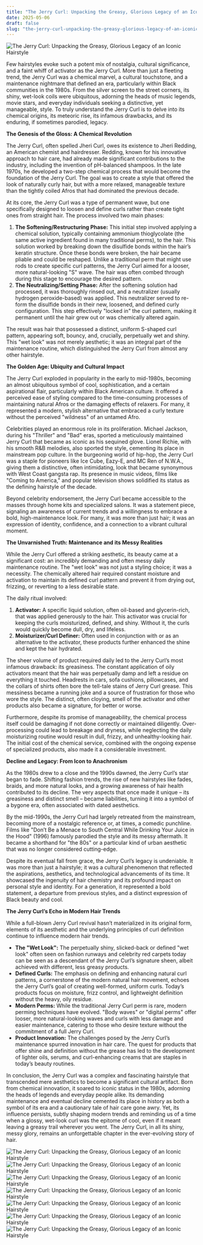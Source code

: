 ```yaml
---
title: "The Jerry Curl: Unpacking the Greasy, Glorious Legacy of an Iconic Hairstyle"
date: 2025-05-06
draft: false
slug: "the-jerry-curl-unpacking-the-greasy-glorious-legacy-of-an-iconic-hairstyle" 
---
```


![The Jerry Curl: Unpacking the Greasy, Glorious Legacy of an Iconic Hairstyle](https://i.ytimg.com/vi/ta7yfv5SVMI/maxresdefault.jpg "The Jerry Curl: Unpacking the Greasy, Glorious Legacy of an Iconic Hairstyle")

Few hairstyles evoke such a potent mix of nostalgia, cultural significance, and a faint whiff of activator as the Jerry Curl. More than just a fleeting trend, the Jerry Curl was a chemical marvel, a cultural touchstone, and a maintenance nightmare that defined an era, particularly within Black communities in the 1980s. From the silver screen to the street corners, its shiny, wet-look coils were ubiquitous, adorning the heads of music legends, movie stars, and everyday individuals seeking a distinctive, yet manageable, style. To truly understand the Jerry Curl is to delve into its chemical origins, its meteoric rise, its infamous drawbacks, and its enduring, if sometimes parodied, legacy.

**The Genesis of the Gloss: A Chemical Revolution**

The Jerry Curl, often spelled Jheri Curl, owes its existence to Jheri Redding, an American chemist and hairdresser. Redding, known for his innovative approach to hair care, had already made significant contributions to the industry, including the invention of pH-balanced shampoos. In the late 1970s, he developed a two-step chemical process that would become the foundation of the Jerry Curl. The goal was to create a style that offered the look of naturally curly hair, but with a more relaxed, manageable texture than the tightly coiled Afros that had dominated the previous decade.

At its core, the Jerry Curl was a type of permanent wave, but one specifically designed to loosen and define curls rather than create tight ones from straight hair. The process involved two main phases:

1. **The Softening/Restructuring Phase:** This initial step involved applying a chemical solution, typically containing ammonium thioglycolate (the same active ingredient found in many traditional perms), to the hair. This solution worked by breaking down the disulfide bonds within the hair’s keratin structure. Once these bonds were broken, the hair became pliable and could be reshaped. Unlike a traditional perm that might use rods to create specific curl patterns, the Jerry Curl aimed for a looser, more natural-looking "S" wave. The hair was often combed through during this stage to encourage the desired pattern.
2. **The Neutralizing/Setting Phase:** After the softening solution had processed, it was thoroughly rinsed out, and a neutralizer (usually hydrogen peroxide-based) was applied. This neutralizer served to re-form the disulfide bonds in their new, loosened, and defined curly configuration. This step effectively "locked in" the curl pattern, making it permanent until the hair grew out or was chemically altered again.

The result was hair that possessed a distinct, uniform S-shaped curl pattern, appearing soft, bouncy, and, crucially, perpetually wet and shiny. This "wet look" was not merely aesthetic; it was an integral part of the maintenance routine, which distinguished the Jerry Curl from almost any other hairstyle.

**The Golden Age: Ubiquity and Cultural Impact**

The Jerry Curl exploded in popularity in the early to mid-1980s, becoming an almost ubiquitous symbol of cool, sophistication, and a certain aspirational flair, particularly within Black American culture. It offered a perceived ease of styling compared to the time-consuming processes of maintaining natural Afros or the damaging effects of relaxers. For many, it represented a modern, stylish alternative that embraced a curly texture without the perceived "wildness" of an untamed Afro.

Celebrities played an enormous role in its proliferation. Michael Jackson, during his "Thriller" and "Bad" eras, sported a meticulously maintained Jerry Curl that became as iconic as his sequined glove. Lionel Richie, with his smooth R&B melodies, also sported the style, cementing its place in mainstream pop culture. In the burgeoning world of hip-hop, the Jerry Curl was a staple for pioneers like Ice Cube, Eazy-E, and MC Ren of N.W.A., giving them a distinctive, often intimidating, look that became synonymous with West Coast gangsta rap. Its presence in music videos, films like "Coming to America," and popular television shows solidified its status as the defining hairstyle of the decade.

Beyond celebrity endorsement, the Jerry Curl became accessible to the masses through home kits and specialized salons. It was a statement piece, signaling an awareness of current trends and a willingness to embrace a bold, high-maintenance look. For many, it was more than just hair; it was an expression of identity, confidence, and a connection to a vibrant cultural moment.

**The Unvarnished Truth: Maintenance and its Messy Realities**

While the Jerry Curl offered a striking aesthetic, its beauty came at a significant cost: an incredibly demanding and often messy daily maintenance routine. The "wet look" was not just a styling choice; it was a necessity. The chemically altered hair required constant moisture and activation to maintain its defined curl pattern and prevent it from drying out, frizzing, or reverting to a less desirable state.

The daily ritual involved:

1. **Activator:** A specific liquid solution, often oil-based and glycerin-rich, that was applied generously to the hair. This activator was crucial for keeping the curls moisturized, defined, and shiny. Without it, the curls would quickly become dull, dry, and lifeless.
2. **Moisturizer/Curl Definer:** Often used in conjunction with or as an alternative to the activator, these products further enhanced the shine and kept the hair hydrated.

The sheer volume of product required daily led to the Jerry Curl’s most infamous drawback: its greasiness. The constant application of oily activators meant that the hair was perpetually damp and left a residue on everything it touched. Headrests in cars, sofa cushions, pillowcases, and the collars of shirts often bore the tell-tale stains of Jerry Curl grease. This messiness became a running joke and a source of frustration for those who wore the style. The distinct, often cloying, smell of the activator and other products also became a signature, for better or worse.

Furthermore, despite its promise of manageability, the chemical process itself could be damaging if not done correctly or maintained diligently. Over-processing could lead to breakage and dryness, while neglecting the daily moisturizing routine would result in dull, frizzy, and unhealthy-looking hair. The initial cost of the chemical service, combined with the ongoing expense of specialized products, also made it a considerable investment.

**Decline and Legacy: From Icon to Anachronism**

As the 1980s drew to a close and the 1990s dawned, the Jerry Curl’s star began to fade. Shifting fashion trends, the rise of new hairstyles like fades, braids, and more natural looks, and a growing awareness of hair health contributed to its decline. The very aspects that once made it unique – its greasiness and distinct smell – became liabilities, turning it into a symbol of a bygone era, often associated with dated aesthetics.

By the mid-1990s, the Jerry Curl had largely retreated from the mainstream, becoming more of a nostalgic reference or, at times, a comedic punchline. Films like "Don’t Be a Menace to South Central While Drinking Your Juice in the Hood" (1996) famously parodied the style and its messy aftermath. It became a shorthand for "the 80s" or a particular kind of urban aesthetic that was no longer considered cutting-edge.

Despite its eventual fall from grace, the Jerry Curl’s legacy is undeniable. It was more than just a hairstyle; it was a cultural phenomenon that reflected the aspirations, aesthetics, and technological advancements of its time. It showcased the ingenuity of hair chemistry and its profound impact on personal style and identity. For a generation, it represented a bold statement, a departure from previous styles, and a distinct expression of Black beauty and cool.

**The Jerry Curl’s Echo in Modern Hair Trends**

While a full-blown Jerry Curl revival hasn’t materialized in its original form, elements of its aesthetic and the underlying principles of curl definition continue to influence modern hair trends.

* **The "Wet Look":** The perpetually shiny, slicked-back or defined "wet look" often seen on fashion runways and celebrity red carpets today can be seen as a descendant of the Jerry Curl’s signature sheen, albeit achieved with different, less greasy products.
* **Defined Curls:** The emphasis on defining and enhancing natural curl patterns, a cornerstone of the modern natural hair movement, echoes the Jerry Curl’s goal of creating well-formed, uniform curls. Today’s products focus on moisture, frizz control, and lightweight definition without the heavy, oily residue.
* **Modern Perms:** While the traditional Jerry Curl perm is rare, modern perming techniques have evolved. "Body waves" or "digital perms" offer looser, more natural-looking waves and curls with less damage and easier maintenance, catering to those who desire texture without the commitment of a full Jerry Curl.
* **Product Innovation:** The challenges posed by the Jerry Curl’s maintenance spurred innovation in hair care. The quest for products that offer shine and definition without the grease has led to the development of lighter oils, serums, and curl-enhancing creams that are staples in today’s beauty routines.

In conclusion, the Jerry Curl was a complex and fascinating hairstyle that transcended mere aesthetics to become a significant cultural artifact. Born from chemical innovation, it soared to iconic status in the 1980s, adorning the heads of legends and everyday people alike. Its demanding maintenance and eventual decline cemented its place in history as both a symbol of its era and a cautionary tale of hair care gone awry. Yet, its influence persists, subtly shaping modern trends and reminding us of a time when a glossy, wet-look curl was the epitome of cool, even if it meant leaving a greasy trail wherever you went. The Jerry Curl, in all its shiny, messy glory, remains an unforgettable chapter in the ever-evolving story of hair.

![The Jerry Curl: Unpacking the Greasy, Glorious Legacy of an Iconic Hairstyle](http://coolmenshair.com/wp-content/uploads/Jheri-Curl-Flourishing-1.jpg "The Jerry Curl: Unpacking the Greasy, Glorious Legacy of an Iconic Hairstyle") ![The Jerry Curl: Unpacking the Greasy, Glorious Legacy of an Iconic Hairstyle](https://shinemycrown.com/wp-content/uploads/2023/05/Young_Black_Model_S_Curl.jpg "The Jerry Curl: Unpacking the Greasy, Glorious Legacy of an Iconic Hairstyle") ![The Jerry Curl: Unpacking the Greasy, Glorious Legacy of an Iconic Hairstyle](https://shinemycrown.com/wp-content/uploads/2023/05/Young_Black_Model_S_Curl_Hairstyle_-1024x1024.jpg "The Jerry Curl: Unpacking the Greasy, Glorious Legacy of an Iconic Hairstyle") ![The Jerry Curl: Unpacking the Greasy, Glorious Legacy of an Iconic Hairstyle](https://hairstylebuddy.com/wp-content/uploads/2024/08/Jheri-Curl-673x1024.jpg "The Jerry Curl: Unpacking the Greasy, Glorious Legacy of an Iconic Hairstyle") ![The Jerry Curl: Unpacking the Greasy, Glorious Legacy of an Iconic Hairstyle](https://i.pinimg.com/originals/2c/72/b4/2c72b41a76e05323c40f6d2d70b9cc6a.jpg "The Jerry Curl: Unpacking the Greasy, Glorious Legacy of an Iconic Hairstyle") ![The Jerry Curl: Unpacking the Greasy, Glorious Legacy of an Iconic Hairstyle](https://www.curlynikki.com/wp-content/uploads/2021/04/IMG_5701.jpg "The Jerry Curl: Unpacking the Greasy, Glorious Legacy of an Iconic Hairstyle") ![The Jerry Curl: Unpacking the Greasy, Glorious Legacy of an Iconic Hairstyle](https://i.ytimg.com/vi/VyH8jvNf-bQ/maxresdefault.jpg "The Jerry Curl: Unpacking the Greasy, Glorious Legacy of an Iconic Hairstyle")